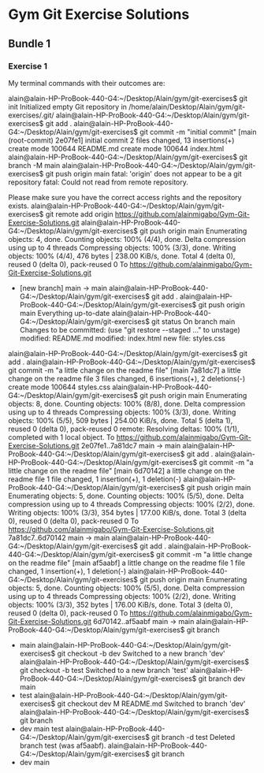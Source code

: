# Gym Git Exercise Solutions

## Bundle 1

### Exercise 1

My terminal commands with their outcomes are:

alain@alain-HP-ProBook-440-G4:~/Desktop/Alain/gym/git-exercises$ git init
Initialized empty Git repository in /home/alain/Desktop/Alain/gym/git-exercises/.git/
alain@alain-HP-ProBook-440-G4:~/Desktop/Alain/gym/git-exercises$ git add . 
alain@alain-HP-ProBook-440-G4:~/Desktop/Alain/gym/git-exercises$ git commit -m "initial commit"
[main (root-commit) 2e07fe1] initial commit
 2 files changed, 13 insertions(+)
 create mode 100644 README.md
 create mode 100644 index.html
alain@alain-HP-ProBook-440-G4:~/Desktop/Alain/gym/git-exercises$ git branch -M main
alain@alain-HP-ProBook-440-G4:~/Desktop/Alain/gym/git-exercises$ git push origin main
fatal: 'origin' does not appear to be a git repository
fatal: Could not read from remote repository.

Please make sure you have the correct access rights
and the repository exists.
alain@alain-HP-ProBook-440-G4:~/Desktop/Alain/gym/git-exercises$ git remote add origin https://github.com/alainmigabo/Gym-Git-Exercise-Solutions.git
alain@alain-HP-ProBook-440-G4:~/Desktop/Alain/gym/git-exercises$ git push origin main
Enumerating objects: 4, done.
Counting objects: 100% (4/4), done.
Delta compression using up to 4 threads
Compressing objects: 100% (3/3), done.
Writing objects: 100% (4/4), 476 bytes | 238.00 KiB/s, done.
Total 4 (delta 0), reused 0 (delta 0), pack-reused 0
To https://github.com/alainmigabo/Gym-Git-Exercise-Solutions.git
 * [new branch]      main -> main
alain@alain-HP-ProBook-440-G4:~/Desktop/Alain/gym/git-exercises$ git add . 
alain@alain-HP-ProBook-440-G4:~/Desktop/Alain/gym/git-exercises$ git push origin main
Everything up-to-date
alain@alain-HP-ProBook-440-G4:~/Desktop/Alain/gym/git-exercises$ git status
On branch main
Changes to be committed:
  (use "git restore --staged <file>..." to unstage)
        modified:   README.md
        modified:   index.html
        new file:   styles.css

alain@alain-HP-ProBook-440-G4:~/Desktop/Alain/gym/git-exercises$ git add . 
alain@alain-HP-ProBook-440-G4:~/Desktop/Alain/gym/git-exercises$ git commit -m "a little change on the readme file"
[main 7a81dc7] a little change on the readme file
 3 files changed, 6 insertions(+), 2 deletions(-)
 create mode 100644 styles.css
alain@alain-HP-ProBook-440-G4:~/Desktop/Alain/gym/git-exercises$ git push origin main
Enumerating objects: 8, done.
Counting objects: 100% (8/8), done.
Delta compression using up to 4 threads
Compressing objects: 100% (3/3), done.
Writing objects: 100% (5/5), 509 bytes | 254.00 KiB/s, done.
Total 5 (delta 1), reused 0 (delta 0), pack-reused 0
remote: Resolving deltas: 100% (1/1), completed with 1 local object.
To https://github.com/alainmigabo/Gym-Git-Exercise-Solutions.git
   2e07fe1..7a81dc7  main -> main
alain@alain-HP-ProBook-440-G4:~/Desktop/Alain/gym/git-exercises$ git add . 
alain@alain-HP-ProBook-440-G4:~/Desktop/Alain/gym/git-exercises$ git commit -m "a little change on the readme file"
[main 6d70142] a little change on the readme file
 1 file changed, 1 insertion(+), 1 deletion(-)
alain@alain-HP-ProBook-440-G4:~/Desktop/Alain/gym/git-exercises$ git push origin main
Enumerating objects: 5, done.
Counting objects: 100% (5/5), done.
Delta compression using up to 4 threads
Compressing objects: 100% (2/2), done.
Writing objects: 100% (3/3), 354 bytes | 177.00 KiB/s, done.
Total 3 (delta 0), reused 0 (delta 0), pack-reused 0
To https://github.com/alainmigabo/Gym-Git-Exercise-Solutions.git
   7a81dc7..6d70142  main -> main
alain@alain-HP-ProBook-440-G4:~/Desktop/Alain/gym/git-exercises$ git add . 
alain@alain-HP-ProBook-440-G4:~/Desktop/Alain/gym/git-exercises$ git commit -m "a little change on the readme file"
[main af5aabf] a little change on the readme file
 1 file changed, 1 insertion(+), 1 deletion(-)
alain@alain-HP-ProBook-440-G4:~/Desktop/Alain/gym/git-exercises$ git push origin main
Enumerating objects: 5, done.
Counting objects: 100% (5/5), done.
Delta compression using up to 4 threads
Compressing objects: 100% (2/2), done.
Writing objects: 100% (3/3), 352 bytes | 176.00 KiB/s, done.
Total 3 (delta 0), reused 0 (delta 0), pack-reused 0
To https://github.com/alainmigabo/Gym-Git-Exercise-Solutions.git
   6d70142..af5aabf  main -> main
alain@alain-HP-ProBook-440-G4:~/Desktop/Alain/gym/git-exercises$ git branch
* main
alain@alain-HP-ProBook-440-G4:~/Desktop/Alain/gym/git-exercises$ git checkout -b dev
Switched to a new branch 'dev'
alain@alain-HP-ProBook-440-G4:~/Desktop/Alain/gym/git-exercises$ git checkout -b test
Switched to a new branch 'test'
alain@alain-HP-ProBook-440-G4:~/Desktop/Alain/gym/git-exercises$ git branch
  dev
  main
* test
alain@alain-HP-ProBook-440-G4:~/Desktop/Alain/gym/git-exercises$ git checkout dev
M       README.md
Switched to branch 'dev'
alain@alain-HP-ProBook-440-G4:~/Desktop/Alain/gym/git-exercises$ git branch
* dev
  main
  test
alain@alain-HP-ProBook-440-G4:~/Desktop/Alain/gym/git-exercises$ git branch -d test
Deleted branch test (was af5aabf).
alain@alain-HP-ProBook-440-G4:~/Desktop/Alain/gym/git-exercises$ git branch
* dev
  main
